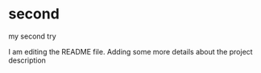 # second
my second try

I am editing the README file. Adding some more details about the project description
